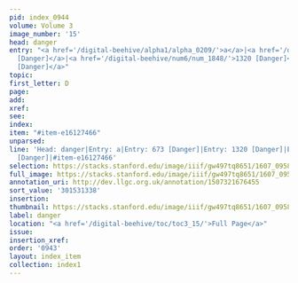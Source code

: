 ```yaml
---
pid: index_0944
volume: Volume 3
image_number: '15'
head: danger
entry: "<a href='/digital-beehive/alpha1/alpha_0209/'>a</a>|<a href='/digital-beehive/num3/num_0934/'>673
  [Danger]</a>|<a href='/digital-beehive/num6/num_1848/'>1320 [Danger]</a>|<a href='/digital-beehive/num8/num_2889/'>1964
  [Danger]</a>"
topic:
first_letter: D
page:
add:
xref:
see:
index:
item: "#item-e16127466"
unparsed:
line: 'Head: danger|Entry: a|Entry: 673 [Danger]|Entry: 1320 [Danger]|Entry: 1964
  [Danger]|#item-e16127466'
selection: https://stacks.stanford.edu/image/iiif/gw497tq8651/1607_0958/1536,1338,820,122/full/0/default.jpg
full_image: https://stacks.stanford.edu/image/iiif/gw497tq8651/1607_0958/full/full/0/default.jpg
annotation_uri: http://dev.llgc.org.uk/annotation/1507321676455
sort_value: '301531338'
insertion:
thumbnail: https://stacks.stanford.edu/image/iiif/gw497tq8651/1607_0958/1536,1338,820,122/150,/0/default.jpg
label: danger
location: "<a href='/digital-beehive/toc/toc3_15/'>Full Page</a>"
issue:
insertion_xref:
order: '0943'
layout: index_item
collection: index1
---
```

